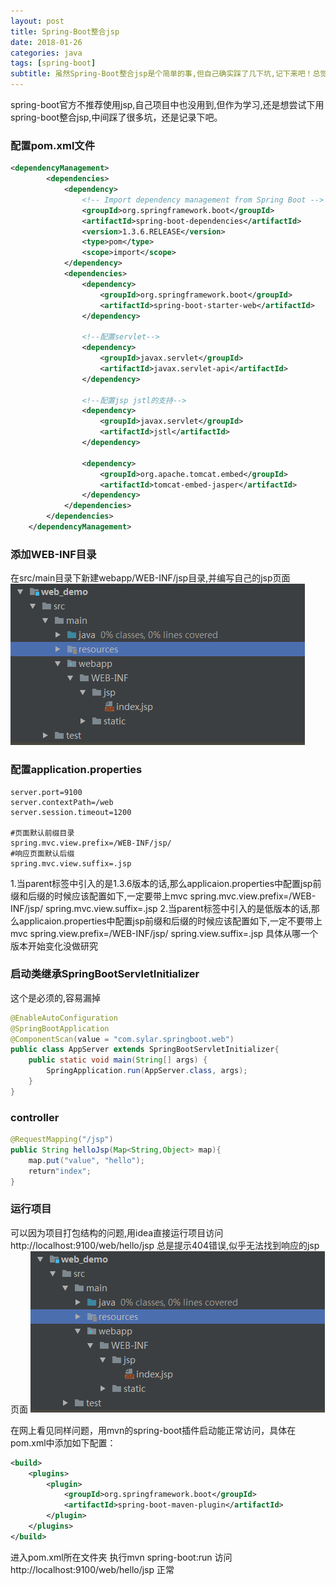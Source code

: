 ```yaml
---
layout: post
title: Spring-Boot整合jsp
date: 2018-01-26
categories: java
tags: [spring-boot]
subtitle: 虽然Spring-Boot整合jsp是个简单的事,但自己确实踩了几下坑,记下来吧！总觉得spring的东西用熟了顺手，初期不熟时项目部署起来都各种心酸。
---
```


spring-boot官方不推荐使用jsp,自己项目中也没用到,但作为学习,还是想尝试下用spring-boot整合jsp,中间踩了很多坑，还是记录下吧。

### 配置pom.xml文件 ###
```xml
<dependencyManagement>
        <dependencies>
            <dependency>
                <!-- Import dependency management from Spring Boot -->
                <groupId>org.springframework.boot</groupId>
                <artifactId>spring-boot-dependencies</artifactId>
                <version>1.3.6.RELEASE</version>
                <type>pom</type>
                <scope>import</scope>
            </dependency>
			<dependencies>
			    <dependency>
			        <groupId>org.springframework.boot</groupId>
			        <artifactId>spring-boot-starter-web</artifactId>
			    </dependency>
			
			    <!--配置servlet-->
			    <dependency>
			        <groupId>javax.servlet</groupId>
			        <artifactId>javax.servlet-api</artifactId>
			    </dependency>
			
			    <!--配置jsp jstl的支持-->
			    <dependency>
			        <groupId>javax.servlet</groupId>
			        <artifactId>jstl</artifactId>
			    </dependency>
			
			    <dependency>
			        <groupId>org.apache.tomcat.embed</groupId>
			        <artifactId>tomcat-embed-jasper</artifactId>
			    </dependency>
			</dependencies>
        </dependencies>
    </dependencyManagement>
```

### 添加WEB-INF目录 ###
在src/main目录下新建webapp/WEB-INF/jsp目录,并编写自己的jsp页面
![](/attach/20180126001.png)



### 配置application.properties ###
```properties
server.port=9100
server.contextPath=/web
server.session.timeout=1200

#页面默认前缀目录
spring.mvc.view.prefix=/WEB-INF/jsp/
#响应页面默认后缀
spring.mvc.view.suffix=.jsp
```
1.当parent标签中引入的是1.3.6版本的话,那么applicaion.properties中配置jsp前缀和后缀的时候应该配置如下,一定要带上mvc
spring.mvc.view.prefix=/WEB-INF/jsp/
spring.mvc.view.suffix=.jsp
2.当parent标签中引入的是低版本的话,那么applicaion.properties中配置jsp前缀和后缀的时候应该配置如下,一定不要带上mvc
spring.view.prefix=/WEB-INF/jsp/
spring.view.suffix=.jsp
具体从哪一个版本开始变化没做研究

### 启动类继承SpringBootServletInitializer ###
这个是必须的,容易漏掉
```java
@EnableAutoConfiguration
@SpringBootApplication
@ComponentScan(value = "com.sylar.springboot.web")
public class AppServer extends SpringBootServletInitializer{
    public static void main(String[] args) {
        SpringApplication.run(AppServer.class, args);
    }
}
```

### controller ###

```java
@RequestMapping("/jsp")
public String helloJsp(Map<String,Object> map){
    map.put("value", "hello");
    return"index";
}
```

### 运行项目 ###

可以因为项目打包结构的问题,用idea直接运行项目访问 http://localhost:9100/web/hello/jsp 总是提示404错误,似乎无法找到响应的jsp页面
![](/attach/20180126001.png)

在网上看见同样问题，用mvn的spring-boot插件启动能正常访问，具体在pom.xml中添加如下配置：
```xml
<build>
    <plugins>
        <plugin>
            <groupId>org.springframework.boot</groupId>
            <artifactId>spring-boot-maven-plugin</artifactId>
        </plugin>
    </plugins>
</build>
```

进入pom.xml所在文件夹
执行mvn spring-boot:run
访问 http://localhost:9100/web/hello/jsp 正常